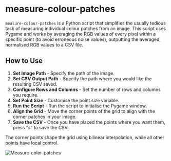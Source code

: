 # measure-colour-patches

`measure-colour-patches` is a Python script that simplifies the usually tedious task of measuring individual colour patches from an image. This script uses Pygame and works by averaging the RGB values of every pixel within a specific point (to avoid erroneous noise values), outputting the averaged, normalised RGB values to a CSV file.

## How to Use
1. **Set Image Path** - Specify the path of the image.
2. **Set CSV Output Path** - Specify the path where you would like the resulting CSV saved.
3. **Configure Rows and Columns** - Set the number of rows and columns you require.
4. **Set Point Size** - Customise the point size variable.
5. **Run the Script** - Run the script to initialise the Pygame window.
6. **Align the Grid** - Move the corner points of the grid to align with the corner patches in your image.
7. **Save the CSV** - Once you have placed the points where you want them, press "s" to save the CSV.

The corner points shape the grid using bilinear interpolation, while all other points have local control.

![Measure-color-patches](https://user-images.githubusercontent.com/51723444/234099935-05ec1e7e-0b61-4744-9c27-ee3ce9dd834f.png)
